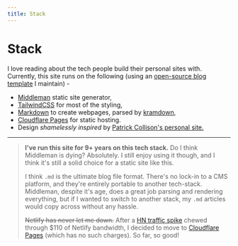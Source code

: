 ```yaml
---
title: Stack
---
```


# Stack

I love reading about the tech people build their personal sites with.
Currently, this site runs on the following (using an [open-source blog template](https://github.com/harrison-broadbent/ruby-middleman-tailwind-starter-blog) I maintain) -

- [Middleman](https://www.middlemanapp.com/) static site generator,
- [TailwindCSS](https://tailwindcss.com) for most of the styling,
- [Markdown](https://en.wikipedia.org/wiki/Markdown) to create webpages, parsed by [kramdown](https://github.com/gettalong/kramdown),
- [Cloudflare Pages](https://pages.cloudflare.com/) for static hosting.
- Design _shamelessly inspired_ by [Patrick Collison's personal site.](https://www.patrickcollison.com)

---

> **I've run this site for 9+ years on this tech stack.** Do I think Middleman is dying? Absolutely. I still enjoy using it though, and I think it's still a solid choice for a static site like this.
>
> I think `.md` is the ultimate blog file format. There's no lock-in to a CMS platform, and they're entirely portable to another tech-stack. Middleman, despite it's age, does a great job parsing and rendering everything, but if I wanted to switch to another stack, my `.md` articles would copy across without any hassle.
>
> ~~Netlify has never let me down.~~ After a [HN traffic spike](blog/hacker-news-traffic-spike-anatomy/) chewed through $110 of Netlify bandwidth, I decided to move to [Cloudflare Pages](https://pages.cloudflare.com/) (which has no such charges). So far, so good!
